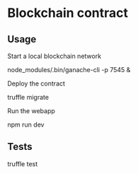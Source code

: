 # Blockchain contract

## Usage

Start a local blockchain network

  node_modules/.bin/ganache-cli -p 7545 &

Deploy the contract

  truffle migrate

Run the webapp

  npm run dev

## Tests

  truffle test

